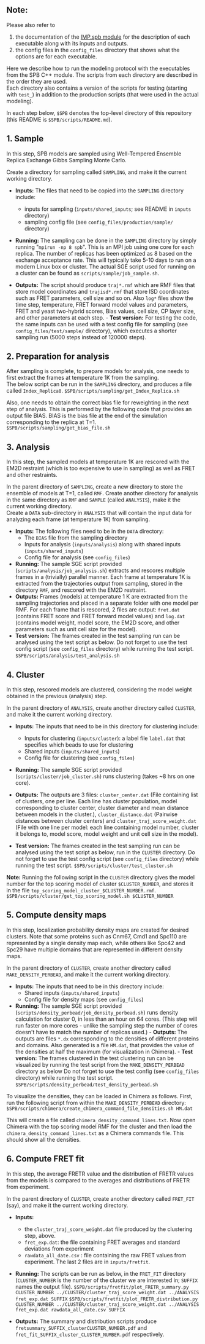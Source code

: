 ## Note: 
Please also refer to  
 1. the documentation of the [IMP.spb module](https://integrativemodeling.org/nightly/doc/ref/namespaceIMP_1_1spb.html) for the description of each executable along with its inputs and outputs.  
 2. the config files in the `config_files` directory that shows what the options are for each executable.

Here we describe how to run the modeling protocol with the executables from the SPB C++ module. The scripts from each directory are described in the order they are used.  
Each directory also contains a version of the scripts for testing (starting with `test_`) in addition to the production scripts (that were used in the actual modeling).

In each step below, `$SPB` denotes the top-level directory of this repository
(this README is `$SPB/scripts/README.md`).

## 1. Sample
In this step, SPB models are sampled using Well-Tempered Ensemble Replica Exchange Gibbs Sampling Monte Carlo. 

Create a directory for sampling called `SAMPLING`, and make it the current
working directory.
   - **Inputs:**  The files that need to be copied into the `SAMPLING`
     directory include:
        - inputs for sampling (`inputs/shared_inputs`; see README in `inputs` directory)  
        - sampling config file (see `config_files/production/sample/`
          directory)  
   - **Running:**  The sampling can be done in the `SAMPLING` directory by
      simply running "`mpirun -np 8 spb`". This is an MPI job using one core
      for each replica. The number of replicas has been optimized as 8
      based on the exchange acceptance rate. This will typically take 5-10
      days to run on a modern Linux box or cluster. The actual SGE script used
      for running on a cluster can be found as
      `scripts/sample/job_sample.sh`.
      
   - **Outputs:**  The script should produce `traj*.rmf` which are RMF files that store model coordinates and `trajisd*.rmf` that store ISD coordinates such as FRET parameters, cell size and so on. Also `log*` files show the time step, temperature, FRET forward model values and parameters, FRET and yeast two-hybrid scores, Bias values, cell size, CP layer size, and other parameters at each step.
    - **Test version:** For testing the code, the same inputs can be used with
      a test config file for sampling (see `config_files/test/sample/`
      directory), which executes a shorter sampling run (5000 steps instead
      of 120000 steps).

## 2. Preparation for analysis
After sampling is complete, to prepare models for analysis, one needs to first extract the frames at temperature 1K from the sampling.   
The below script can be run in the `SAMPLING` directory, and produces a file
called `Index_Replica0`.
`$SPB/scripts/sampling/get_Index_Replica.sh`

Also, one needs to obtain the correct bias file for reweighting in the next step of analysis. This is performed by the following code that provides an output file BIAS. BIAS is the bias file at the end of the simulation corresponding to the replica at T=1.  
`$SPB/scripts/sampling/get_bias_file.sh`

## 3. Analysis
In this step, the sampled models at temperature 1K are rescored with the EM2D restraint (which is too expensive to use in sampling) as well as FRET and other restraints. 

In the parent directory of `SAMPLING`, create a new directory to store the ensemble of models at T=1, called `RMF`.
Create another directory for analysis in the same directory as `RMF` and `SAMPLE` (called `ANALYSIS`), make it the current working directory.  
Create a `DATA` sub-directory in `ANALYSIS` that will contain the input data for analyzing each frame (at temperature 1K) from sampling.

   - **Inputs:** The following files need to be in the `DATA` directory:  
      - The `BIAS` file from the sampling directory
      - Inputs for analysis (`inputs/analysis`) along with shared inputs (`inputs/shared_inputs`)
      - Config file for analysis (see `config_files`) 
   - **Running:** The sample SGE script provided (`scripts/analysis/job_analysis.sh`) extracts and rescores multiple frames in a (trivially) parallel manner. Each frame at temperature 1K is extracted from the trajectories output from sampling, stored in the directory `RMF`, and rescored with the EM2D restraint.    
   - **Outputs:** Frames (models) at temperature 1 K are extracted from the sampling trajectories and placed in a separate folder with one model per RMF. For each frame that is rescored, 2 files are output: `fret.dat` (contains FRET score and FRET forward model values) and `log.dat` (contains model weight, model score, the EM2D score, and other parameters such as unit cell size for the model). 
   - **Test version:** The frames created in the test sampling run can be analysed using the test script as below. Do not forget to use the test config script (see `config_files` directory) while running the test script.
      `$SPB/scripts/analysis/test_analysis.sh`
     
## 4. Cluster 
In this step, rescored models are clustered, considering the model weight obtained in the previous (analysis) step.  

In the parent directory of `ANALYSIS`, create another directory called `CLUSTER`, and make it the current working directory.

   - **Inputs:** The inputs that need to be in this directory for clustering include:  
        - Inputs for clustering (`inputs/cluster`): a label file `label.dat` that specifies which beads to use for clustering  
        - Shared inputs (`inputs/shared_inputs`)  
        - Config file for clustering (see `config_files`)

   - **Running:** The sample SGE script provided (`scripts/cluster/job_cluster.sh`) runs clustering (takes ~8 hrs on one core).  

   - **Outputs:** The outputs are 3 files: `cluster_center.dat` (File containing list of clusters, one per line. Each line has cluster population, model corresponding to cluster center, cluster diameter and mean distance between models in the cluster.),  `cluster_distance.dat` (Pairwise distances between cluster centers) and `cluster_traj_score_weight.dat` (File with one line per model: each line containing model number, cluster it belongs to, model score, model weight and unit cell size in the model).   

   - **Test version:** The frames created in the test sampling run can be analysed using the test script as below, run in the `CLUSTER` directory. Do not forget to use the test config script (see `config_files` directory) while running the test script.
`$SPB/scripts/cluster/test_cluster.sh`

**Note:** Running the following script in the `CLUSTER` directory
gives the model number for the top scoring model of cluster `$CLUSTER_NUMBER`, and stores it in the file `top_scoring_model_cluster_$CLUSTER_NUMBER.rmf`.
`$SPB/scripts/cluster/get_top_scoring_model.sh $CLUSTER_NUMBER`

## 5. Compute density maps
In this step, localization probability density maps are created for desired clusters. Note that some proteins such as Cnm67, Cmd1 and Spc110 are represented by a single density map each, while others like Spc42 and Spc29 have multiple domains that are represented in different density maps.

In the parent directory of `CLUSTER`, create another directory called `MAKE_DENSITY_PERBEAD`, and make it the current working directory.

   - **Inputs:** The inputs that need to be in this directory include:    
        - Shared inputs (`inputs/shared_inputs`)  
        - Config file for density maps (see `config_files`)
   - **Running:** The sample SGE script provided
     (`scripts/density_perbead/job_density_perbead.sh`) runs density
     calculation for cluster 0, in less than an hour on 64 cores.
     (This step will run faster on more cores - unlike the sampling step the
     number of cores doesn't have to match the number of replicas used.)
    - **Outputs:** The outputs are files `*.dx` corresponding to the densities of different proteins and domains. Also generated is a file `HM.dat`, that provides the value of the densities at half the maximum (for visualization in Chimera). 
    - **Test version:** The frames clustered in the test clustering run can be visualized by running the test script from the `MAKE_DENSITY_PERBEAD` directory as below Do not forget to use the test config (see `config_files` directory) while running the test script.
    `$SPB/scripts/density_perbead/test_density_perbead.sh`

To visualize the densities, they can be loaded in Chimera as follows. First,
run the following script from within the `MAKE_DENSITY_PERBEAD` directory:
    `$SPB/scripts/chimera/create_chimera_command_file_densities.sh HM.dat`

This will create a file called `chimera_density_command_lines.txt`. Now open Chimera with the top scoring model RMF for the cluster and then load the `chimera_density_command_lines.txt` as a Chimera commands file. This should show all the densities.

## 6. Compute FRET fit
In this step, the average FRETR value and the distribution of FRETR values from the models is compared to the averages and distributions of FRETR from experiment.

In the parent directory of `CLUSTER`, create another directory called `FRET_FIT` (say), and make it the current working directory.

   - **Inputs:**
       - the `cluster_traj_score_weight.dat` file produced by the
         clustering step, above.
       - `fret_exp.dat`: the file containing FRET averages and standard deviations from experiment
       - `rawdata_all_date.csv` : file containing the raw FRET values from experiment. 
       The last 2 files are in `inputs/fretfit`. 
       
   - **Running:**  The scripts can be run as below, in the `FRET_FIT` directory
     (`CLUSTER_NUMBER` is the number of the cluster we are interested in;
      `SUFFIX` names the output file).
    `$SPB/scripts/fretfit/plot_FRETR_summary.py CLUSTER_NUMBER ../CLUSTER/cluster_traj_score_weight.dat ../ANALYSIS fret_exp.dat SUFFIX`
    `$SPB/scripts/fretfit/plot_FRETR_distribution.py CLUSTER_NUMBER ../CLUSTER/cluster_traj_score_weight.dat ../ANALYSIS fret_exp.dat rawdata_all_date.csv SUFFIX`

   - **Outputs:** The summary and distribution scripts produce
`fretsummary_SUFFIX_clusterCLUSTER_NUMBER.pdf` and
`fret_fit_SUFFIX_cluster_CLUSTER_NUMBER.pdf` respectively.
